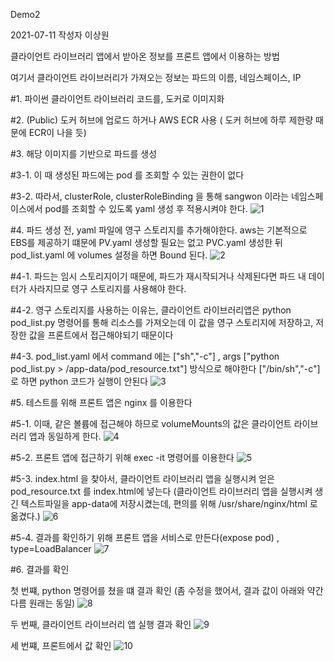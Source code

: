 Demo2 

2021-07-11 작성자 이상원 

클라이언트 라이브러리 앱에서 받아온 정보를 프론트 앱에서 이용하는 방법

여기서 클라이언트 라이브러리가 가져오는 정보는 파드의 이름, 네임스페이스, IP

#1. 파이썬 클라이언트 라이브러리 코드를, 도커로 이미지화

#2. (Public) 도커 허브에 업로드 하거나 AWS ECR 사용 ( 도커 허브에 하루 제한량 때문에 ECR이 나을 듯)

#3. 해당 이미지를 기반으로 파드를 생성

#3-1. 이 때 생성된 파드에는 pod 를 조회할 수 있는 권한이 없다

#3-2. 따라서, clusterRole, clusterRoleBinding 을 통해 sangwon 이라는 네임스페이스에서
pod를 조회할 수 있도록 yaml 생성 후 적용시켜야 한다.
![1](https://user-images.githubusercontent.com/50174803/125182255-6e899d80-e247-11eb-9d1d-35aac9aad626.PNG)

#4. 파드 생성 전, yaml 파일에 영구 스토리지를 추가해야한다.
aws는 기본적으로 EBS를 제공하기 떄문에 PV.yaml 생성할 필요는 없고 PVC.yaml 생성한 뒤
pod_list.yaml 에 volumes 설정을 하면 Bound 된다.
![2](https://user-images.githubusercontent.com/50174803/125182267-9547d400-e247-11eb-8ee3-93e5ca8320c7.PNG)

#4-1. 파드는 임시 스토리지이기 때문에, 파드가 재시작되거나 삭제된다면 파드 내 데이터가 사라지므로
영구 스토리지를 사용해야 한다. 

#4-2. 영구 스토리지를 사용하는 이유는, 클라이언트 라이브러리앱은 python pod_list.py 명령어를 통해
리소스를 가져오는데 이 값을 영구 스토리지에 저장하고, 저장한 값을 프론트에서 접근해야되기 때문이다

#4-3. pod_list.yaml 에서 command 에는 ["sh","-c"] , args ["python pod_list.py > /app-data/pod_resource.txt"] 방식으로 해야한다
["/bin/sh","-c"] 로 하면 python 코드가 실행이 안된다
![3](https://user-images.githubusercontent.com/50174803/125182282-b6a8c000-e247-11eb-9d3f-66a9bca83737.PNG)

#5. 테스트를 위해 프론트 앱은 nginx 를 이용한다

#5-1. 이때, 같은 볼륨에 접근해야 하므로 volumeMounts의 값은 클라이언트 라이브러리 앱과 동일하게 한다.
![4](https://user-images.githubusercontent.com/50174803/125182302-e48e0480-e247-11eb-98d7-27639c06f284.png)

#5-2. 프론트 앱에 접근하기 위해 exec -it 명령어를 이용한다
![5](https://user-images.githubusercontent.com/50174803/125182351-523a3080-e248-11eb-990a-56b161613bcd.PNG)

#5-3. index.html 을 찾아서, 클라이언트 라이브러리 앱을 실행시켜 얻은 pod_resource.txt 를
index.html에 넣는다 
(클라이언트 라이브러리 앱을 실행시켜 생긴 텍스트파일을 app-data에 저장시켰는데,
편의를 위해 /usr/share/nginx/html 로 옮겼다.)
![6](https://user-images.githubusercontent.com/50174803/125182396-ac3af600-e248-11eb-8b79-fd48b29151b5.PNG)

#5-4. 결과를 확인하기 위해 프론트 앱을 서비스로 만든다(expose pod) , type=LoadBalancer
![7](https://user-images.githubusercontent.com/50174803/125182426-eefcce00-e248-11eb-8ed3-75087b7bef03.PNG)

#6. 결과를 확인

첫 번쨰, python 명령어를 쳤을 떄 결과 확인 (좀 수정을 했어서, 결과 값이 아래와 약간다름 원래는 동일) 
![8](https://user-images.githubusercontent.com/50174803/125182461-210e3000-e249-11eb-9254-ea6014c41ab3.png)

두 번째, 클라이언트 라이브러리 앱 실행 결과 확인
![9](https://user-images.githubusercontent.com/50174803/125182489-5450bf00-e249-11eb-8127-74f0d2ddbb62.PNG)

세 번쨰, 프론트에서 값 확인
![10](https://user-images.githubusercontent.com/50174803/125182509-8104d680-e249-11eb-94bd-12f31b810424.PNG)

